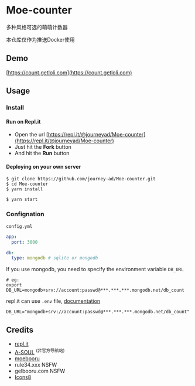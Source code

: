 # Moe-counter

多种风格可选的萌萌计数器

本仓库仅作为推送Docker使用

## Demo
[https://count.getloli.com](https://count.getloli.com)

## Usage

### Install

#### Run on Repl.it

- Open the url [https://repl.it/@journeyad/Moe-counter](https://repl.it/@journeyad/Moe-counter)
- Just hit the **Fork** button
- And hit the **Run** button

#### Deploying on your own server

```shell
$ git clone https://github.com/journey-ad/Moe-counter.git
$ cd Moe-counter
$ yarn install

$ yarn start
```

### Confignation

`config.yml`

```yaml
app:
  port: 3000

db:
  type: mongodb # sqlite or mongodb
```

If you use mongodb, you need to specify the environment variable `DB_URL`

```shell
# eg:
export DB_URL=mongodb+srv://account:passwd@***.***.***.mongodb.net/db_count
```

repl.it can use `.env` file, [documentation](https://docs.repl.it/repls/secret-keys)

```
DB_URL="mongodb+srv://account:passwd@***.***.***.mongodb.net/db_count"
```

## Credits

*   [repl.it](https://repl.it/)
*   [A-SOUL](https://www.asoulworld.com/) <sup>(非官方导航站)</sup>
*   [moebooru](https://github.com/moebooru/moebooru)
*   rule34.xxx NSFW
*   gelbooru.com NSFW
*   [Icons8](https://icons8.com/icons/set/star)

